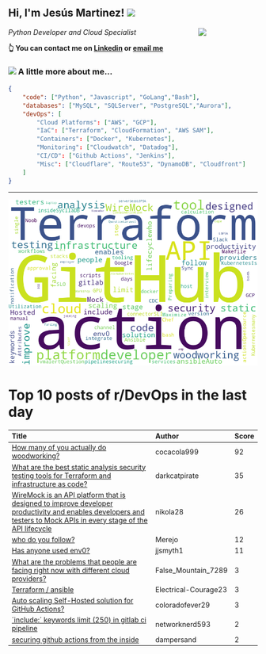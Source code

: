 <!--
**jmartinezl/jmartinezl** is a ✨ _special_ ✨ repository because its `README.md` (this file) appears on your GitHub profile.

Here are some ideas to get you started:

- 🔭 I’m currently working on ...
- 🌱 I’m currently learning ...
- 👯 I’m looking to collaborate on ...
- 🤔 I’m looking for help with ...
- 💬 Ask me about ...
- 📫 How to reach me: ...
- 😄 Pronouns: ...
- ⚡ Fun fact: ...
-->

<h2>Hi, I'm Jesús Martinez! <img src="https://media.giphy.com/media/WUlplcMpOCEmTGBtBW/giphy.gif" width="30"> </h2>
<img align='right' src="https://media.giphy.com/media/NytMLKyiaIh6VH9SPm/giphy.gif" width="120">
<p><em>Python Developer and Cloud Specialist
</em></p>

**👆 You can contact me on [Linkedin](https://www.linkedin.com/in/jes%C3%BAs-martinez-2b7b10104/) or [email me](mailto:jesus.mtz.lorenzo@gmail.com)**

### <img src="https://media.giphy.com/media/VgCDAzcKvsR6OM0uWg/giphy.gif" width="50"> A little more about me...  

```json
{
    "code": ["Python", "Javascript", "GoLang","Bash"],
    "databases": ["MySQL", "SQLServer", "PostgreSQL","Aurora"],
    "devOps": [
        "Cloud Platforms": ["AWS", "GCP"],
        "IaC": ["Terraform", "CloudFormation", "AWS SAM"],
        "Containers": ["Docker", "Kubernetes"],
        "Monitoring": ["Cloudwatch", "Datadog"],
        "CI/CD": ["Github Actions", "Jenkins"],
        "Misc": ["Cloudflare", "Route53", "DynamoDB", "Cloudfront"]
    ]
}
```
---

![Wordcloud](./cloud.png)

# Top 10 posts of r/DevOps in the last day

| Title | Author | Score |
|:---|:---|:---|
| [How many of you actually do woodworking?](https://www.reddit.com/r/devops/comments/10q1ovt/how_many_of_you_actually_do_woodworking/) | cocacola999 | 92 |
| [What are the best static analysis security testing tools for Terraform and infrastructure as code?](https://www.reddit.com/r/devops/comments/10qfd0j/what_are_the_best_static_analysis_security/) | darkcatpirate | 35 |
| [WireMock is an API platform that is designed to improve developer productivity and enables developers and testers to Mock APIs in every stage of the API lifecycle](https://www.reddit.com/r/devops/comments/10q1pl8/wiremock_is_an_api_platform_that_is_designed_to/) | nikola28 | 26 |
| [who do you follow?](https://www.reddit.com/r/devops/comments/10q4mna/who_do_you_follow/) | Merejo | 12 |
| [Has anyone used env0?](https://www.reddit.com/r/devops/comments/10pzpku/has_anyone_used_env0/) | jjsmyth1 | 11 |
| [What are the problems that people are facing right now with different cloud providers?](https://www.reddit.com/r/devops/comments/10q0b5i/what_are_the_problems_that_people_are_facing/) | False_Mountain_7289 | 3 |
| [Terraform / ansible](https://www.reddit.com/r/devops/comments/10qp99h/terraform_ansible/) | Electrical-Courage23 | 3 |
| [Auto scaling Self-Hosted solution for GitHub Actions?](https://www.reddit.com/r/devops/comments/10qhid6/auto_scaling_selfhosted_solution_for_github/) | coloradofever29 | 3 |
| [´include:´ keywords limit (250) in gitlab ci pipeline](https://www.reddit.com/r/devops/comments/10qoyvs/include_keywords_limit_250_in_gitlab_ci_pipeline/) | networknerd593 | 2 |
| [securing github actions from the inside](https://www.reddit.com/r/devops/comments/10ql5y8/securing_github_actions_from_the_inside/) | dampersand | 2 |
